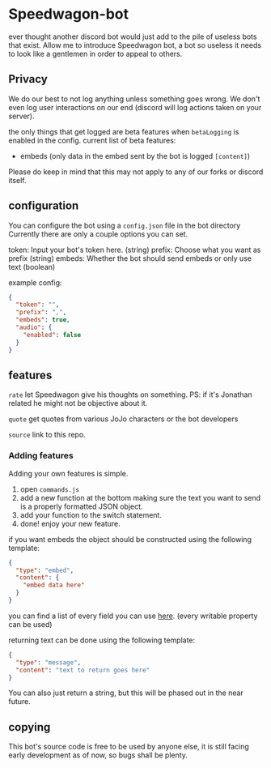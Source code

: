 # Speedwagon-bot

ever thought another discord bot would just add to the pile of useless bots that exist.
Allow me to introduce Speedwagon bot, a bot so useless it needs to look like a gentlemen in order to appeal to others.

## Privacy

We do our best to not log anything unless something goes wrong.
We don't even log user interactions on our end (discord will log actions taken on your server).

the only things that get logged are beta features when `betaLogging` is enabled in the config.
current list of beta features:
- embeds (only data in the embed sent by the bot is logged `[content]`)

Please do keep in mind that this may not apply to any of our forks or discord itself.

## configuration

You can configure the bot using a `config.json` file in the bot directory
Currently there are only a couple options you can set.

token: Input your bot's token here. (string)
prefix: Choose what you want as prefix (string)
embeds: Whether the bot should send embeds or only use text (boolean)

example config:
```json
{
  "token": "",
  "prefix": ",",
  "embeds": true,
  "audio": {
    "enabled": false
  }
}
```

## features

`rate` let Speedwagon give his thoughts on something.
PS: if it's Jonathan related he might not be objective about it.

`quote` get quotes from various JoJo characters or the bot developers

`source` link to this repo.

### Adding features

Adding your own features is simple.

1. open `commands.js`
2. add a new function at the bottom making sure the text you want to send is a properly formatted JSON object.
3. add your function to the switch statement.
4. done! enjoy your new feature.

if you want embeds the object should be constructed using the following template:
```json
{
  "type": "embed",
  "content": {
    "embed data here"
  }
}
```

you can find a list of every field you can use [here](https://discord.js.org/#/docs/main/stable/class/MessageEmbed).
(every writable property can be used)

returning text can be done using the following template:
```json
{
  "type": "message",
  "content": "text to return goes here"
}
```

You can also just return a string, but this will be phased out in the near future.

## copying

This bot's source code is free to be used by anyone else, it is still facing early development as of now, so bugs shall be plenty.
